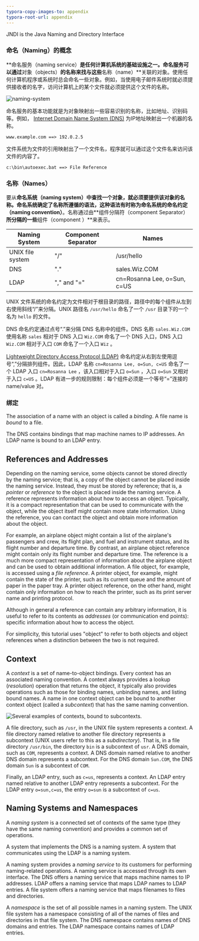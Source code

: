 ```yaml
---
typora-copy-images-to: appendix
typora-root-url: appendix
---
```


JNDI is the Java Naming and Directory Interface

### 命名（Naming）的概念

**命名服务（naming service）**是任何计算机系统的基础设施之一。命名服务可以通过**对象（objects）**的名称来找与这些**名称（name）**关联的对象。使用任何计算机程序或系统时总会命名一些对象。例如，当使用电子邮件系统时就必须提供接收者的名字，访问计算机上的某个文件就必须提供这个文件的名称。

![naming-system](/naming-system.gif)

命名服务的基本功能就是为对象映射出一些容易识别的名称，比如地址、识别码等。例如， [Internet Domain Name System (DNS)](http://www.ietf.org/rfc/rfc1034.txt) 为IP地址映射出一个机器的名称。

```
www.example.com ==> 192.0.2.5
```

文件系统为文件的引用映射出了一个文件名，程序就可以通过这个文件名来访问该文件的内容了。

```
c:\bin\autoexec.bat ==> File Reference
```

### 名称（Names）

要从**命名系统（naming system）**中查找一个对象，就必须要提供该对象的名称。命名系统确定了名称所遵循的语法，这种语法有时称为命名系统的**命名约定（naming convention）**。名称通过由**组件分隔符（component Separator）**所分隔的一些**组件（component ）**来表示。

| Naming System    | Component Separator | Names                       |
| ---------------- | ------------------- | --------------------------- |
| UNIX file system | "/"                 | /usr/hello                  |
| DNS              | "."                 | sales.Wiz.COM               |
| LDAP             | "," and "="         | cn=Rosanna Lee, o=Sun, c=US |

UNIX 文件系统的命名约定为文件相对于根目录的路径，路径中的每个组件从左到右使用斜线“/”来分隔。UNIX  路径名 `/usr/hello` 命名了一个 `/usr` 目录下的一个名为 `hello` 的文件。

DNS 命名约定通过点号“.”来分隔 DNS 名称中的组件。DNS 名称 `sales.Wiz.COM` 使用名称  `sales` 相对于 DNS 入口 `Wiz.COM` 命名了一个 DNS 入口，DNS 入口 `Wiz.COM` 相对于入口 `COM` 命名了一个入口 `Wiz` 。 

 [Lightweight Directory Access Protocol (LDAP)](http://www.ietf.org/rfc/rfc2251.txt) 命名约定从右到左使用逗号“,”分隔排列组件。因此，LDAP 名称 `cn=Rosanna Lee, o=Sun, c=US` 命名了一个 LDAP 入口 `cn=Rosanna Lee` ，该入口相对于入口 `o=Sun` ，入口 `o=Sun` 又相对于入口  `c=US` 。LDAP 有进一步的规则限制：每个组件必须是一个等号“=”连接的 name/value 对。

### 绑定



The association of a name with an object is called a *binding*. A file name is *bound* to a file.

The DNS contains bindings that map machine names to IP addresses. An LDAP name is bound to an LDAP entry.

## References and Addresses

Depending on the naming service, some objects cannot be stored directly by the naming service; that is, a copy of the object cannot be placed inside the naming service. Instead, they must be stored by reference; that is, a *pointer* or *reference* to the object is placed inside the naming service. A reference represents information about how to access an object. Typically, it is a compact representation that can be used to communicate with the object, while the object itself might contain more state information. Using the reference, you can contact the object and obtain more information about the object.

For example, an airplane object might contain a list of the airplane's passengers and crew, its flight plan, and fuel and instrument status, and its flight number and departure time. By contrast, an airplane object reference might contain only its flight number and departure time. The reference is a much more compact representation of information about the airplane object and can be used to obtain additional information. A file object, for example, is accessed using a *file reference*. A printer object, for example, might contain the state of the printer, such as its current queue and the amount of paper in the paper tray. A printer object reference, on the other hand, might contain only information on how to reach the printer, such as its print server name and printing protocol.

Although in general a reference can contain any arbitrary information, it is useful to refer to its contents as *addresses* (or communication end points): specific information about how to access the object.

For simplicity, this tutorial uses "object" to refer to both objects and object references when a distinction between the two is not required.

## Context

A *context* is a set of name-to-object bindings. Every context has an associated naming convention. A context always provides a lookup (*resolution*) operation that returns the object, it typically also provides operations such as those for binding names, unbinding names, and listing bound names. A name in one context object can be bound to another context object (called a *subcontext*) that has the same naming convention.

![Several examples of contexts, bound to subcontexts.](https://docs.oracle.com/javase/tutorial/figures/jndi/context.gif)

A file directory, such as `/usr`, in the UNIX file system represents a context. A file directory named relative to another file directory represents a subcontext (UNIX users refer to this as a *subdirectory*). That is, in a file directory `/usr/bin`, the directory `bin` is a subcontext of `usr`. A DNS domain, such as `COM`, represents a context. A DNS domain named relative to another DNS domain represents a subcontext. For the DNS domain `Sun.COM`, the DNS domain `Sun` is a subcontext of `COM`.

Finally, an LDAP entry, such as `c=us`, represents a context. An LDAP entry named relative to another LDAP entry represents a subcontext. For the LDAP entry `o=sun,c=us`, the entry `o=sun` is a subcontext of `c=us`.

## Naming Systems and Namespaces

A *naming system* is a connected set of contexts of the same type (they have the same naming convention) and provides a common set of operations.

A system that implements the DNS is a naming system. A system that communicates using the LDAP is a naming system.

A naming system provides a *naming service* to its customers for performing naming-related operations. A naming service is accessed through its own interface. The DNS offers a naming service that maps machine names to IP addresses. LDAP offers a naming service that maps LDAP names to LDAP entries. A file system offers a naming service that maps filenames to files and directories.

A *namespace* is the set of all possible names in a naming system. The UNIX file system has a namespace consisting of all of the names of files and directories in that file system. The DNS namespace contains names of DNS domains and entries. The LDAP namespace contains names of LDAP entries.









